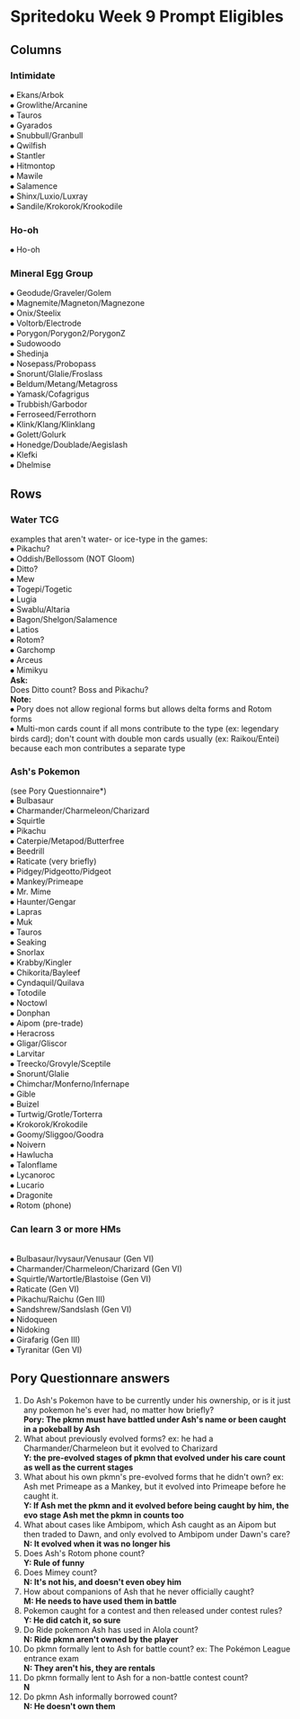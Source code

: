 # Spritedoku Week 9 Prompt Eligibles

## Columns
### Intimidate
⦁	Ekans/Arbok
<br>⦁	Growlithe/Arcanine
<br>⦁	Tauros
<br>⦁	Gyarados
<br>⦁	Snubbull/Granbull
<br>⦁	Qwilfish
<br>⦁	Stantler
<br>⦁	Hitmontop
<br>⦁	Mawile
<br>⦁	Salamence
<br>⦁	Shinx/Luxio/Luxray
<br>⦁	Sandile/Krokorok/Krookodile

### Ho-oh
⦁	Ho-oh

### Mineral Egg Group
⦁	Geodude/Graveler/Golem
<br>⦁	Magnemite/Magneton/Magnezone
<br>⦁	Onix/Steelix
<br>⦁	Voltorb/Electrode
<br>⦁	Porygon/Porygon2/PorygonZ
<br>⦁	Sudowoodo
<br>⦁	Shedinja
<br>⦁	Nosepass/Probopass
<br>⦁	Snorunt/Glalie/Froslass
<br>⦁	Beldum/Metang/Metagross
<br>⦁	Yamask/Cofagrigus
<br>⦁	Trubbish/Garbodor
<br>⦁	Ferroseed/Ferrothorn
<br>⦁	Klink/Klang/Klinklang
<br>⦁	Golett/Golurk
<br>⦁	Honedge/Doublade/Aegislash
<br>⦁	Klefki
<br>⦁	Dhelmise

## Rows
### Water TCG
examples that aren't water- or ice-type in the games:
<br>⦁	Pikachu?
<br>⦁	Oddish/Bellossom (NOT Gloom)
<br>⦁	Ditto?
<br>⦁	Mew
<br>⦁	Togepi/Togetic
<br>⦁	Lugia
<br>⦁	Swablu/Altaria
<br>⦁	Bagon/Shelgon/Salamence
<br>⦁	Latios
<br>⦁	Rotom?
<br>⦁	Garchomp
<br>⦁	Arceus
<br>⦁	Mimikyu
<br>**Ask:** 
<br>Does Ditto count? Boss and Pikachu?
<br>**Note:** 
<br>⦁	Pory does not allow regional forms but allows delta forms and Rotom forms
<br>⦁	Multi-mon cards count if all mons contribute to the type (ex: legendary birds card); don't count with double mon cards usually (ex: Raikou/Entei) because each mon contributes a separate type

### Ash's Pokemon 
(see Pory Questionnaire*)
<br>⦁	Bulbasaur 
<br>⦁	Charmander/Charmeleon/Charizard 
<br>⦁	Squirtle 
<br>⦁	Pikachu 
<br>⦁	Caterpie/Metapod/Butterfree 
<br>⦁	Beedrill
<br>⦁	Raticate (very briefly)
<br>⦁	Pidgey/Pidgeotto/Pidgeot
<br>⦁	Mankey/Primeape
<br>⦁	Mr. Mime 
<br>⦁	Haunter/Gengar
<br>⦁	Lapras 
<br>⦁	Muk 
<br>⦁	Tauros 
<br>⦁	Seaking
<br>⦁	Snorlax 
<br>⦁	Krabby/Kingler 
<br>⦁	Chikorita/Bayleef 
<br>⦁	Cyndaquil/Quilava 
<br>⦁	Totodile 
<br>⦁	Noctowl 
<br>⦁	Donphan 
<br>⦁	Aipom (pre-trade) 
<br>⦁	Heracross
<br>⦁	Gligar/Gliscor 
<br>⦁	Larvitar 
<br>⦁	Treecko/Grovyle/Sceptile 
<br>⦁	Snorunt/Glalie 
<br>⦁	Chimchar/Monferno/Infernape 
<br>⦁	Gible 
<br>⦁	Buizel 
<br>⦁	Turtwig/Grotle/Torterra 
<br>⦁	Krokorok/Krokodile
<br>⦁	Goomy/Sliggoo/Goodra 
<br>⦁	Noivern 
<br>⦁	Hawlucha 
<br>⦁	Talonflame 
<br>⦁	Lycanoroc 
<br>⦁	Lucario 
<br>⦁	Dragonite 
<br>⦁	Rotom (phone)

### Can learn 3 or more HMs
<br>⦁	Bulbasaur/Ivysaur/Venusaur (Gen VI)
<br>⦁	Charmander/Charmeleon/Charizard (Gen VI)
<br>⦁	Squirtle/Wartortle/Blastoise (Gen VI)
<br>⦁	Raticate (Gen VI)
<br>⦁	Pikachu/Raichu (Gen III)
<br>⦁	Sandshrew/Sandslash (Gen VI)
<br>⦁	Nidoqueen
<br>⦁	Nidoking
<br>⦁	Girafarig (Gen III)
<br>⦁	Tyranitar (Gen VI)

## Pory Questionnare answers
1. Do Ash's Pokemon have to be currently under his ownership, or is it just any pokemon he's ever had, no matter how briefly? 
<br>**Pory: The pkmn must have battled under Ash's name or been caught in a pokeball by Ash**
2. What about previously evolved forms? ex: he had a Charmander/Charmeleon but it evolved to Charizard 
<br>**Y: the pre-evolved stages of pkmn that evolved under his care count as well as the current stages** 
3. What about his own pkmn's pre-evolved forms that he didn't own? ex: Ash met Primeape as a Mankey, but it evolved into Primeape before he caught it.
<br>**Y: If Ash met the pkmn and it evolved before being caught by him, the evo stage Ash met the pkmn in counts too**
4. What about cases like Ambipom, which Ash caught as an Aipom but then traded to Dawn, and only evolved to Ambipom under Dawn's care? 
<br>**N: It evolved when it was no longer his**
5. Does Ash's Rotom phone count? 
<br>**Y: Rule of funny**
6. Does Mimey count? 
<br>**N: It's not his, and doesn't even obey him**
7. How about companions of Ash that he never officially caught? 
<br>**M: He needs to have used them in battle**
8. Pokemon caught for a contest and then released under contest rules? 
<br>**Y: He did catch it, so sure**
9. Do Ride pokemon Ash has used in Alola count? 
<br>**N: Ride pkmn aren't owned by the player**
10. Do pkmn formally lent to Ash for battle count? ex: The Pokémon League entrance exam 
<br>**N: They aren't his, they are rentals**
11. Do pkmn formally lent to Ash for a non-battle contest count? 
<br>**N**
12. Do pkmn Ash informally borrowed count?
<br>**N: He doesn't own them**
